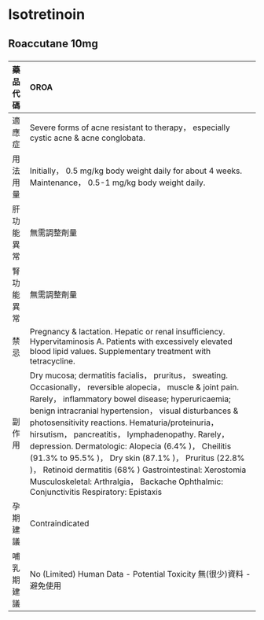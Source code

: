 # Isotretinoin

## Roaccutane 10mg

##### 

| 藥品代碼   | OROA                                                                                                                                                                                                                                                                                                                                                                                                                                                                                                                                                                                                        |
|:-----------|:------------------------------------------------------------------------------------------------------------------------------------------------------------------------------------------------------------------------------------------------------------------------------------------------------------------------------------------------------------------------------------------------------------------------------------------------------------------------------------------------------------------------------------------------------------------------------------------------------------|
| 適應症     | Severe forms of acne resistant to therapy， especially cystic acne & acne conglobata.                                                                                                                                                                                                                                                                                                                                                                                                                                                                                                                       |
| 用法用量   | Initially， 0.5 mg/kg body weight daily for about 4 weeks. Maintenance， 0.5-1 mg/kg body weight daily.                                                                                                                                                                                                                                                                                                                                                                                                                                                                                                     |
| 肝功能異常 | 無需調整劑量                                                                                                                                                                                                                                                                                                                                                                                                                                                                                                                                                                                                |
| 腎功能異常 | 無需調整劑量                                                                                                                                                                                                                                                                                                                                                                                                                                                                                                                                                                                                |
| 禁忌       | Pregnancy & lactation. Hepatic or renal insufficiency. Hypervitaminosis A. Patients with excessively elevated blood lipid values. Supplementary treatment with tetracycline.                                                                                                                                                                                                                                                                                                                                                                                                                                |
| 副作用     | Dry mucosa; dermatitis facialis， pruritus， sweating. Occasionally， reversible alopecia， muscle & joint pain. Rarely， inflammatory bowel disease; hyperuricaemia; benign intracranial hypertension， visual disturbances & photosensitivity reactions. Hematuria/proteinuria， hirsutism， pancreatitis， lymphadenopathy. Rarely， depression. Dermatologic: Alopecia (6.4% )， Cheilitis (91.3% to 95.5% )， Dry skin (87.1% )， Pruritus (22.8% )， Retinoid dermatitis (68% ) Gastrointestinal: Xerostomia Musculoskeletal: Arthralgia， Backache Ophthalmic: Conjunctivitis Respiratory: Epistaxis |
| 孕期建議   | Contraindicated                                                                                                                                                                                                                                                                                                                                                                                                                                                                                                                                                                                             |
| 哺乳期建議 | No (Limited) Human Data - Potential Toxicity 無(很少)資料 - 避免使用                                                                                                                                                                                                                                                                                                                                                                                                                                                                                                                                        |

